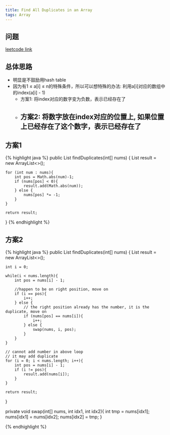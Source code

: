 ```yaml
---
title: Find All Duplicates in an Array
tags: Array
---
```


## 问题
[leetcode link](https://leetcode.com/problems/find-all-duplicates-in-an-array/description/)

## 总体思路
- 明显是不鼓励用hash table
- 因为有1 ≤ a[i] ≤ n的特殊条件，所以可以想特殊的办法: 利用a[i]对应的数组中的index(a[i] - 1)
  - 方案1: 将index对应的数字变为负数，表示已经存在了
  - 方案2: 将数字放在index对应的位置上, 如果位置上已经存在了这个数字，表示已经存在了
    -


## 方案1

{% highlight java %}
public List<Integer> findDuplicates(int[] nums) {
    List<Integer> result = new ArrayList<>();

    for (int num : nums){
        int pos = Math.abs(num)-1;
        if (nums[pos] < 0){
            result.add(Math.abs(num));
        } else {
            nums[pos] *= -1;
        }
    }

    return result;
}
{% endhighlight %}

## 方案2

{% highlight java %}
public List<Integer> findDuplicates(int[] nums) {
    List<Integer> result = new ArrayList<>();

    int i = 0;

    while(i < nums.length){
        int pos = nums[i] - 1;

        //happen to be on right position, move on
        if (i == pos){
            i++;
        } else {
            // the right position already has the number, it is the duplicate, move on
            if (nums[pos] == nums[i]){
                i++;
            } else {
                swap(nums, i, pos);
            }
        }
    }

    // cannot add number in above loop
    // it may add duplicate 
    for (i = 0; i < nums.length; i++){
        int pos = nums[i] - 1;
        if (i != pos){
            result.add(nums[i]);
        }
    }

    return result;
}

private void swap(int[] nums, int idx1, int idx2){
    int tmp = nums[idx1];
    nums[idx1] = nums[idx2];
    nums[idx2] = tmp;
}

{% endhighlight %}
